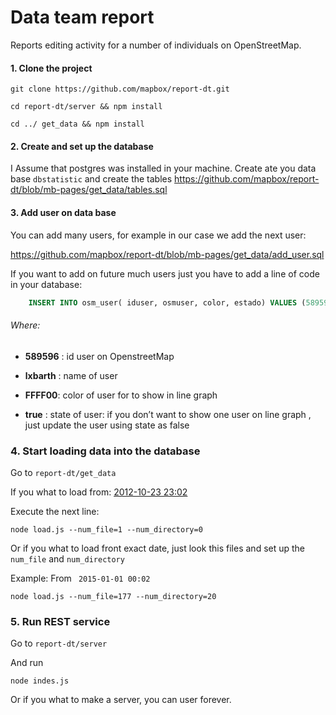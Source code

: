 # Data team report

Reports editing activity for a number of individuals on OpenStreetMap.

#### 1. Clone the project

`git clone https://github.com/mapbox/report-dt.git`

`cd report-dt/server && npm install`

`cd ../ get_data && npm install`

#### 2. Create and set up the database

I Assume that postgres was installed in your machine.
Create ate you data base `dbstatistic` and create the tables https://github.com/mapbox/report-dt/blob/mb-pages/get_data/tables.sql

#### 3. Add user on data base

You can add many users, for example in our case we add the next user:

https://github.com/mapbox/report-dt/blob/mb-pages/get_data/add_user.sql

If you want to add on future much users just you have to add a line of code in your database:


``` sql 
	INSERT INTO osm_user( iduser, osmuser, color, estado) VALUES (589596,'lxbarth','FFFF00',true);
```


###### Where:

- **589596** : id user on OpenstreetMap

- **lxbarth** : name of user

- **FFFF00**: color of user for to show in line graph

- **true** : state of user: if you don’t want to show one user on line graph , just update the user using state as false

### 4. Start loading data into the database

Go to `report-dt/get_data` 

If you what to load from:  [2012-10-23 23:02]( http://planet.openstreetmap.org/replication/hour/000/001/)

Execute the next line:

`node load.js --num_file=1 --num_directory=0`

Or if you what to load front exact date, just look this files and set up the `num_file` and `num_directory` 

Example:  From ` 2015-01-01 00:02`

`node load.js --num_file=177 --num_directory=20`


### 5. Run REST service

Go to `report-dt/server`

And run 

`node indes.js`

Or if you what to make a server, you can user forever.